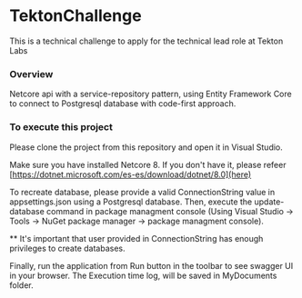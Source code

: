 # TektonChallenge
 
This is a technical challenge to apply for the technical lead role at Tekton Labs

### Overview
Netcore api with a service-repository pattern, using Entity Framework Core to connect to Postgresql database with code-first approach.

### To execute this project
Please clone the project from this repository and open it in Visual Studio.

Make sure you have installed Netcore 8. If you don't have it, please refeer [https://dotnet.microsoft.com/es-es/download/dotnet/8.0](here)

To recreate database, please provide a valid ConnectionString value in appsettings.json using a Postgresql database. Then, execute the update-database command in package managment console (Using Visual Studio -> Tools -> NuGet package manager -> package managment console). 

** It's important that user provided in ConnectionString has enough privileges to create databases.

Finally, run the application from Run button in the toolbar to see swagger UI in your browser.
The Execution time log, will be saved in MyDocuments folder.